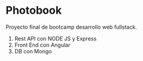 # Photobook
Proyecto final de bootcamp desarrollo web fullstack. 

1. Rest API con NODE JS y Express
2. Front End con Angular
3. DB con Mongo
